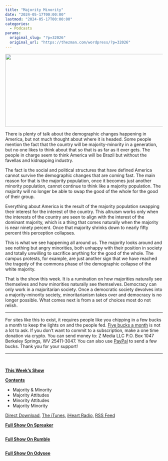 ```yaml
---
title: "Majority Minority"
date: "2024-05-17T00:00:00"
lastmod: "2024-05-17T00:00:00"
categories:
  - Podcasts
params:
  original_slug: "?p=32026"
  original_url: "https://thezman.com/wordpress/?p=32026"
---
```


[<img
src="http://thezman.com/wordpress/wp-content/uploads/2018/01/Power-Hour.png"
decoding="async" width="600" height="233" />](http://thezman.com/wordpress/wp-content/uploads/2018/01/Power-Hour.png)

There is plenty of talk about the demographic changes happening in
America, but not much thought about where it is headed. Some people
mention the fact that the country will be majority-minority in a
generation, but no one likes to think about that so that is as far as it
ever gets. The people in charge seem to think America will be Brazil but
without the favellas and kidnapping industry.

The fact is the social and political structures that have defined
America cannot survive the demographic changes that are coming fast. The
main reason for that is the majority population, once it becomes just
another minority population, cannot continue to think like a majority
population. The majority will no longer be able to swap the good of the
whole for the good of their group.

Everything about America is the result of the majority population
swapping their interest for the interest of the country. This altruism
works only when the interests of the country are seen to align with the
interest of the dominant majority, which is a thing that comes naturally
when the majority is near ninety percent. Once that majority shrinks
down to nearly fifty percent this perception collapses.

This is what we see happening all around us. The majority looks around
and see nothing but angry minorities, both unhappy with their position
in society and totally unwilling to sacrifice anything for the good of
the whole. The campus protests, for example, are just another sign that
we have reached the tragedy of the commons phase of the demographic
collapse of the white majority.

That is the show this week. It is a rumination on how majorities
naturally see themselves and how minorities naturally see themselves.
Democracy can only work in a majoritarian society. Once a democratic
society devolves into a majority-minority society, minoritarianism takes
over and democracy is no longer possible. What comes next is from a set
of choices most do not relish.

------------------------------------------------------------------------

For sites like this to exist, it requires people like you chipping in a
few bucks a month to keep the lights on and the people fed.
<a href="https://www.subscribestar.com/the-z-blog"
rel="noopener noreferrer" target="_blank">Five bucks a month</a> is not
a lot to ask. If you don’t want to commit to a subscription, make a one
time donation via crypto. You can send money to: Z Media LLC P.O. Box
1047 Berkeley Springs, WV 25411-3047. You can also use <a
href="https://www.paypal.com/cgi-bin/webscr?cmd=_s-xclick&amp;hosted_button_id=UDAS2Q8JYA6CN&amp;source=url"
rel="noopener noreferrer" target="_blank">PayPal</a> to send a few
bucks. Thank you for your support!

------------------------------------------------------------------------

 

**<u>This Week’s Show</u>**

**<u>Contents</u>**

-   Majority & Minority
-   Majority Attitudes
-   Minority Attitudes
-   Majority Minority

<a href="https://api.spreaker.com/v2/episodes/60065265/download.mp3"
rel="noopener" target="_blank">Direct Download</a>, <a
href="https://itunes.apple.com/us/podcast/the-z-blog-power-hour/id1262799640?mt=2"
rel="noopener noreferrer" target="_blank">The iTunes</a>,
<a href="https://www.iheart.com/podcast/the-z-blog-power-hour-29246491/"
rel="noopener noreferrer" target="_blank">iHeart Radio,</a>
<a href="https://www.spreaker.com/show/2589657/episodes/feed"
rel="noopener noreferrer" target="_blank">RSS Feed</a>

**<u>Full Show On Spreaker</u>**

<span class="mce_SELRES_start" mce-type="bookmark"
style="display: inline-block; width: 0px; overflow: hidden; line-height: 0;">﻿</span>

**<u>Full Show On Rumble</u>**

<span class="mce_SELRES_start" mce-type="bookmark"
style="display: inline-block; width: 0px; overflow: hidden; line-height: 0;">﻿</span>

**<u>Full Show On Odysee</u>**

<span class="mce_SELRES_start" mce-type="bookmark"
style="display: inline-block; width: 0px; overflow: hidden; line-height: 0;">﻿</span>
